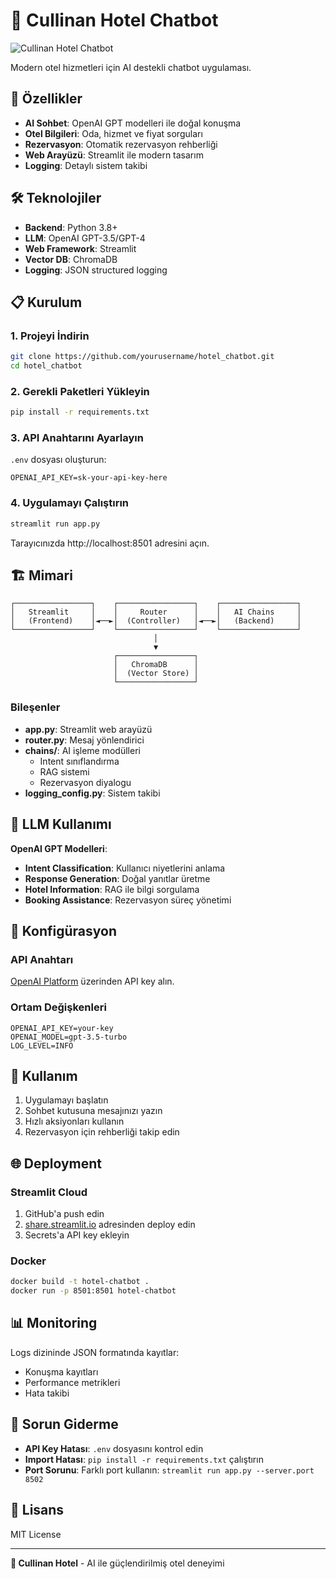 # 🏨 Cullinan Hotel Chatbot

![Cullinan Hotel Chatbot](resim.png)

Modern otel hizmetleri için AI destekli chatbot uygulaması.

## 🚀 Özellikler

- **AI Sohbet**: OpenAI GPT modelleri ile doğal konuşma
- **Otel Bilgileri**: Oda, hizmet ve fiyat sorguları
- **Rezervasyon**: Otomatik rezervasyon rehberliği
- **Web Arayüzü**: Streamlit ile modern tasarım
- **Logging**: Detaylı sistem takibi

## 🛠️ Teknolojiler

- **Backend**: Python 3.8+
- **LLM**: OpenAI GPT-3.5/GPT-4
- **Web Framework**: Streamlit
- **Vector DB**: ChromaDB
- **Logging**: JSON structured logging

## 📋 Kurulum

### 1. Projeyi İndirin
```bash
git clone https://github.com/yourusername/hotel_chatbot.git
cd hotel_chatbot
```

### 2. Gerekli Paketleri Yükleyin
```bash
pip install -r requirements.txt
```

### 3. API Anahtarını Ayarlayın
`.env` dosyası oluşturun:
```env
OPENAI_API_KEY=sk-your-api-key-here
```

### 4. Uygulamayı Çalıştırın
```bash
streamlit run app.py
```

Tarayıcınızda http://localhost:8501 adresini açın.

## 🏗️ Mimari

```
┌─────────────────┐    ┌─────────────────┐    ┌─────────────────┐
│   Streamlit     │    │     Router      │    │   AI Chains     │
│   (Frontend)    │◄──►│  (Controller)   │◄──►│   (Backend)     │
└─────────────────┘    └─────────────────┘    └─────────────────┘
                                │
                                ▼
                       ┌─────────────────┐
                       │   ChromaDB      │
                       │  (Vector Store) │
                       └─────────────────┘
```

### Bileşenler
- **app.py**: Streamlit web arayüzü
- **router.py**: Mesaj yönlendirici
- **chains/**: AI işleme modülleri
  - Intent sınıflandırma
  - RAG sistemi
  - Rezervasyon diyalogu
- **logging_config.py**: Sistem takibi

## 🤖 LLM Kullanımı

**OpenAI GPT Modelleri**:
- **Intent Classification**: Kullanıcı niyetlerini anlama
- **Response Generation**: Doğal yanıtlar üretme
- **Hotel Information**: RAG ile bilgi sorgulama
- **Booking Assistance**: Rezervasyon süreç yönetimi

## 🔧 Konfigürasyon

### API Anahtarı
[OpenAI Platform](https://platform.openai.com/) üzerinden API key alın.

### Ortam Değişkenleri
```env
OPENAI_API_KEY=your-key
OPENAI_MODEL=gpt-3.5-turbo
LOG_LEVEL=INFO
```

## 📱 Kullanım

1. Uygulamayı başlatın
2. Sohbet kutusuna mesajınızı yazın
3. Hızlı aksiyonları kullanın
4. Rezervasyon için rehberliği takip edin

## 🌐 Deployment

### Streamlit Cloud
1. GitHub'a push edin
2. [share.streamlit.io](https://share.streamlit.io) adresinden deploy edin
3. Secrets'a API key ekleyin

### Docker
```bash
docker build -t hotel-chatbot .
docker run -p 8501:8501 hotel-chatbot
```

## 📊 Monitoring

Logs dizininde JSON formatında kayıtlar:
- Konuşma kayıtları
- Performance metrikleri
- Hata takibi

## 🐛 Sorun Giderme

- **API Key Hatası**: `.env` dosyasını kontrol edin
- **Import Hatası**: `pip install -r requirements.txt` çalıştırın
- **Port Sorunu**: Farklı port kullanın: `streamlit run app.py --server.port 8502`

## 📄 Lisans

MIT License

---

**🏨 Cullinan Hotel** - AI ile güçlendirilmiş otel deneyimi
